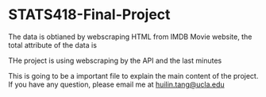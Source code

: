 # STATS418-Final-Project


The data is obtianed by webscraping HTML from IMDB Movie website, the total attribute of the data is 



THe project is using webscraping by the API and the last minutes 

This is going to be a important file to explain the main content of the project.
If you have any question, please email me at huilin.tang@ucla.edu
